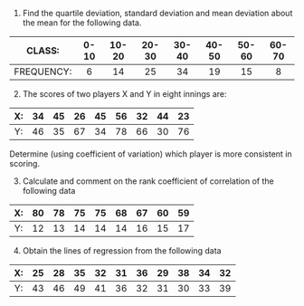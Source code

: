 1. Find the quartile deviation, standard deviation and mean deviation about the mean for the following data.

CLASS: | 0-10 | 10-20 | 20-30 | 30-40 | 40-50 | 50-60 | 60-70
:----: | :--: | :--: | :--: | :--: | :--: | :--: | :--: 
FREQUENCY: | 6 | 14 | 25 | 34 | 19 | 15 | 8 

2. The scores of two players X and Y in eight innings are:

X: | 34 | 45 | 26 | 45 | 56 | 32 | 44 | 23
:-:|:-:|:-:|:-:|:-:|:-:|:-:|:-:|:-:|
Y: | 46 | 35 | 67 | 34 | 78 | 66 | 30 | 76

Determine (using coefficient of variation) which player is more consistent in scoring.

3. Calculate and comment on the rank coefficient of correlation of the following data

X: | 80 | 78 | 75 | 75 | 68 | 67 | 60 | 59
:-:|:-:|:-:|:-:|:-:|:-:|:-:|:-:|:-:|
Y: | 12 | 13 | 14 | 14 | 14 | 16 | 15 | 17

4. Obtain the lines of regression from the following data

X: | 25 | 28 | 35 | 32 | 31 | 36 | 29 | 38 | 34 | 32
:-:|:-:|:-:|:-:|:-:|:-:|:-:|:-:|:-:|:-:|:-:|
Y: |43 | 46 | 49 | 41 | 36 | 32 | 31 | 30 | 33 | 39

